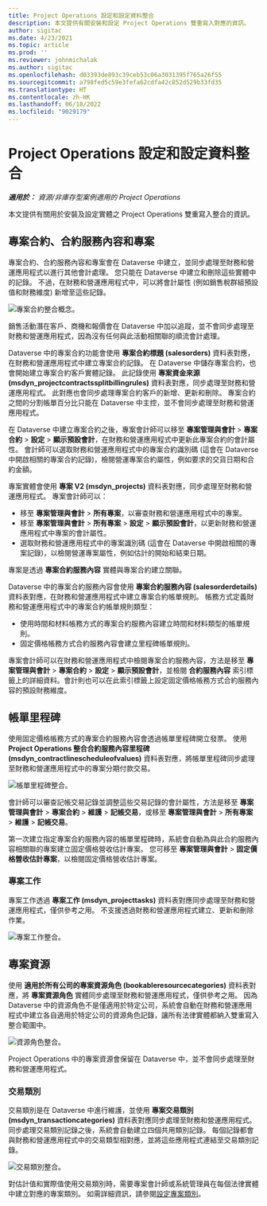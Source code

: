 ```yaml
---
title: Project Operations 設定和設定資料整合
description: 本文提供有關安裝和設定 Project Operations 雙重寫入對應的資訊。
author: sigitac
ms.date: 4/23/2021
ms.topic: article
ms.prod: ''
ms.reviewer: johnmichalak
ms.author: sigitac
ms.openlocfilehash: d03393de893c39ceb53c06a3031395f765a26f55
ms.sourcegitcommit: a798fed5c59e3fefa62cdfa42c852d529b33fd35
ms.translationtype: HT
ms.contentlocale: zh-HK
ms.lasthandoff: 06/18/2022
ms.locfileid: "9029179"
---
```

# <a name="project-operations-setup-and-configuration-data-integration"></a>Project Operations 設定和設定資料整合

_**適用於：** 資源/非庫存型案例適用的 Project Operations_

本文提供有關用於安裝及設定實體之 Project Operations 雙重寫入整合的資訊。

## <a name="project-contracts-contract-lines-and-projects"></a>專案合約、合約服務內容和專案

專案合約、合約服務內容和專案會在 Dataverse 中建立，並同步處理至財務和營運應用程式以進行其他會計處理。 您只能在 Dataverse 中建立和刪除這些實體中的記錄。 不過，在財務和營運應用程式中，可以將會計屬性 (例如銷售稅群組預設值和財務維度) 新增至這些記錄。

  ![專案合約整合概念。](./media/1ProjectContract.jpg)

銷售活動潛在客戶、商機和報價會在 Dataverse 中加以追蹤，並不會同步處理至財務和營運應用程式，因為沒有任何與此活動相關聯的順流會計處理。

Dataverse 中的專案合約功能會使用 **專案合約標題 (salesorders)** 資料表對應，在財務和營運應用程式中建立專案合約記錄。 在 Dataverse 中儲存專案合約，也會開始建立專案合約客戶實體記錄。 此記錄使用 **專案資金來源 (msdyn\_projectcontractssplitbillingrules)** 資料表對應，同步處理至財務和營運應用程式。 此對應也會同步處理專案合約客戶的新增、更新和刪除。 專案合約之間的分割帳單百分比只能在 Dataverse 中主控，並不會同步處理至財務和營運應用程式。

在 Dataverse 中建立專案合約之後，專案會計師可以移至 **專案管理與會計** > **專案合約** > **設定** > **顯示預設會計**，在財務和營運應用程式中更新此專案合約的會計屬性。 會計師可以選取財務和營運應用程式中的專案合約識別碼 (這會在 Dataverse 中開啟相關的專案合約記錄)，檢閱營運專案合約屬性，例如要求的交貨日期和合約金額。

專案實體會使用 **專案 V2 (msdyn\_projects)** 資料表對應，同步處理至財務和營運應用程式。 專案會計師可以：

  - 移至 **專案管理與會計** > **所有專案**，以審查財務和營運應用程式中的專案。 
  -  移至 **專案管理與會計** > **所有專案** > **設定** > **顯示預設會計**，以更新財務和營運應用程式中專案的會計屬性。  
  - 選取財務和營運應用程式中的專案識別碼 (這會在 Dataverse 中開啟相關的專案記錄)，以檢閱營運專案屬性，例如估計的開始和結束日期。

專案是透過 **專案合約服務內容** 實體與專案合約建立關聯。

Dataverse 中的專案合約服務內容會使用 **專案合約服務內容 (salesorderdetails)** 資料表對應，在財務和營運應用程式中建立專案合約帳單規則。 帳務方式定義財務和營運應用程式中的專案合約帳單規則類型：

  - 使用時間和材料帳務方式的專案合約服務內容建立時間和材料類型的帳單規則。
  - 固定價格帳務方式合約服務內容會建立里程碑帳單規則。

專案會計師可以在財務和營運應用程式中檢閱專案合約服務內容，方法是移至 **專案管理與會計** > **專案合約** > **設定** > **顯示預設會計**，並檢閱 **合約服務內容** 索引標籤上的詳細資料。會計則也可以在此索引標籤上設定固定價格帳務方式合約服務內容的預設財務維度。

## <a name="billing-milestones"></a>帳單里程碑

使用固定價格帳務方式的專案合約服務內容會透過帳單里程碑開立發票。 使用 **Project Operations 整合合約服務內容里程碑 (msdyn\_contractlinescheduleofvalues)** 資料表對應，將帳單里程碑同步處理至財務和營運應用程式中的專案分期付款交易。

  ![帳單里程碑整合。](./media/2Milestones.jpg)

會計師可以審查記帳交易記錄並調整這些交易記錄的會計屬性，方法是移至 **專案管理與會計** > **專案合約** > **維護** > **記帳交易**，或移至 **專案管理與會計** > **所有專案** > **維護** > **記帳交易**。

第一次建立指定專案合約服務內容的帳單里程碑時，系統會自動為與此合約服務內容相關聯的專案建立固定價格營收估計專案。 您可移至 **專案管理與會計** > **固定價格營收估計專案**，以檢閱固定價格營收估計專案。

### <a name="project-tasks"></a>專案工作

專案工作透過 **專案工作 (msdyn\_projecttasks)** 資料表對應同步處理至財務和營運應用程式，僅供參考之用。 不支援透過財務和營運應用程式建立、更新和刪除作業。

  ![專案工作整合。](./media/3Tasks.jpg)

## <a name="project-resources"></a>專案資源

使用 **適用於所有公司的專案資源角色 (bookableresourcecategories)** 資料表對應，將 **專案資源角色** 實體同步處理至財務和營運應用程式，僅供參考之用。 因為 Dataverse 中的資源角色不是僅適用於特定公司，系統會自動在財務和營運應用程式中建立各自適用於特定公司的資源角色記錄，讓所有法律實體都納入雙重寫入整合範圍中。

![資源角色整合。](./media/5Resources.jpg)

Project Operations 中的專案資源會保留在 Dataverse 中，並不會同步處理至財務和營運應用程式。

### <a name="transaction-categories"></a>交易類別

交易類別是在 Dataverse 中進行維護，並使用 **專案交易類別 (msdyn\_transactioncategories)** 資料表對應同步處理至財務和營運應用程式。 同步處理交易類別記錄之後，系統會自動建立四個共用類別記錄。 每個記錄都會與財務和營運應用程式中的交易類型相對應，並將這些應用程式連結至交易類別記錄。

![交易類別整合。](./media/4TransactionCategories.jpg)

對估計值和實際值使用交易類別時，需要專案會計師或系統管理員在每個法律實體中建立對應的專案類別。 如需詳細資訊，請參閱[設定專案類別](../project-accounting/configure-project-categories.md)。
